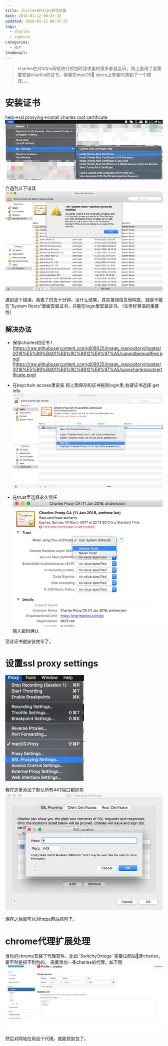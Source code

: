 ```yaml
---
title: charles对https抓包设置
date: 2018-01-12 00:37:32
updated: 2018-01-12 00:37:37
tags: 
  - charles
  - capture
categories:
  - 技术
thumbnail:
---
```


> charles在对https网站进行抓包时请求里的很多都是乱码，网上查询了是需要安装charles的证书，但我在macOS sierra上安装时遇到了一个错误。。。
# 安装证书

help->ssl proxying->install charles root certificate
![install charles root cerrificate](https://raw.githubusercontent.com/gl09025/image_respository/master/2018%E5%B9%B401%E6%9C%8812%E6%97%A5/install%20charles%20root%20cerrificate.png)

会遇到以下错误
![cannotbemodified](https://raw.githubusercontent.com/gl09025/image_respository/master/2018%E5%B9%B401%E6%9C%8812%E6%97%A5/cannotbemodified.png)

遇到这个错误，我查了四五十分钟，没什么结果，其实报错信息很明显，就是不能在“System Roots”里面安装证书，只能在login里安装证书。（论学好英语的重要性）

## 解决办法
  - 保存charles的证书
  ![https://raw.githubusercontent.com/gl09025/image_respository/master/2018%E5%B9%B401%E6%9C%8812%E6%97%A5/cannotbemodified.png](https://raw.githubusercontent.com/gl09025/image_respository/master/2018%E5%B9%B401%E6%9C%8812%E6%97%A5/savecharlesrootcertificate.png)

  - 在keychain access里安装
    将上面保存的证书拖到login里,右键证书选择 get info
    ![gitinfo](https://raw.githubusercontent.com/gl09025/image_respository/master/2018%E5%B9%B401%E6%9C%8812%E6%97%A5/gitinfo.png) 

  - 在trust里选择永久信任
    ![alwaystrust](https://raw.githubusercontent.com/gl09025/image_respository/master/2018%E5%B9%B401%E6%9C%8812%E6%97%A5/alwaystrust.png)
    输入密码确认

至此证书就安装完毕了。

# 设置ssl proxy settings

![choosesslproxyingsettings](https://raw.githubusercontent.com/gl09025/image_respository/master/2018%E5%B9%B401%E6%9C%8812%E6%97%A5/choosesslproxyingsettings.png)

我在这里添加了默认所有443端口都抓包
![sslproxysetting](https://raw.githubusercontent.com/gl09025/image_respository/master/2018%E5%B9%B401%E6%9C%8812%E6%97%A5/sslproxysetting.png)

保存之后就可以对https网站抓包了。

# chrome代理扩展处理

当你的chrome安装了代理软件，比如 'SwitchyOmega' 需要让网站走charles，要不然是抓不到包的。
需要添加一条charles的代理，如下图
![switchyomega-charles](https://raw.githubusercontent.com/gl09025/image_respository/master/2018%E5%B9%B401%E6%9C%8812%E6%97%A5/switchyomega-charles.png)

然后对网站应用这个代理，就能抓到包了。